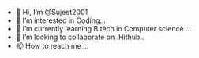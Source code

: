- 👋 Hi, I’m @Sujeet2001
- 👀 I’m interested in Coding...
- 🌱 I’m currently learning  B.tech in Computer science ...
- 💞️ I’m looking to collaborate on .Hithub..
- 📫 How to reach me ...

<!---
Sujeet2001/Sujeet2001 is a ✨ special ✨ repository because its `README.md` (this file) appears on your GitHub profile.
You can click the Preview link to take a look at your changes.
--->
